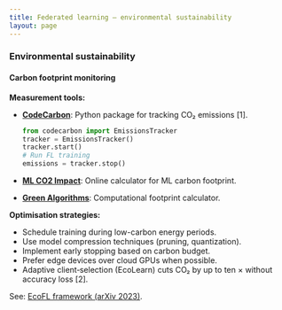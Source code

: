 ```yaml
---
title: Federated learning — environmental sustainability
layout: page
---
```


### Environmental sustainability

#### Carbon footprint monitoring

**Measurement tools:**

* **[CodeCarbon](https://codecarbon.io/)**: Python package for tracking CO₂
emissions [1].

  ```python
  from codecarbon import EmissionsTracker
  tracker = EmissionsTracker()
  tracker.start()
  # Run FL training
  emissions = tracker.stop()
  ```
  
* **[ML CO2 Impact](https://mlco2.github.io/impact/)**: Online calculator for ML
  carbon footprint.
* **[Green Algorithms](http://www.green-algorithms.org/)**: Computational
  footprint calculator.

**Optimisation strategies:**

* Schedule training during low-carbon energy periods.
* Use model compression techniques (pruning, quantization).
* Implement early stopping based on carbon budget.
* Prefer edge devices over cloud GPUs when possible.
* Adaptive client‑selection (EcoLearn) cuts CO₂ by up to ten × without
  accuracy loss [2].

See: [EcoFL framework (arXiv 2023)](https://arxiv.org/pdf/2310.17972).

